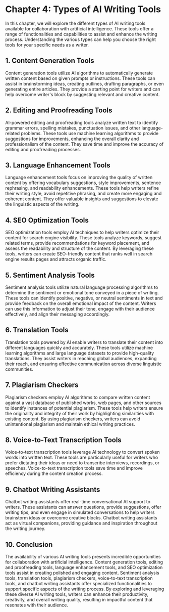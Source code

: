 Chapter 4: Types of AI Writing Tools
====================================

In this chapter, we will explore the different types of AI writing tools available for collaboration with artificial intelligence. These tools offer a range of functionalities and capabilities to assist and enhance the writing process. Understanding the various types can help you choose the right tools for your specific needs as a writer.

**1. Content Generation Tools**
-------------------------------

Content generation tools utilize AI algorithms to automatically generate written content based on given prompts or instructions. These tools can assist in brainstorming ideas, creating outlines, drafting paragraphs, or even generating entire articles. They provide a starting point for writers and can help overcome writer's block by suggesting relevant and creative content.

**2. Editing and Proofreading Tools**
-------------------------------------

AI-powered editing and proofreading tools analyze written text to identify grammar errors, spelling mistakes, punctuation issues, and other language-related problems. These tools use machine learning algorithms to provide suggestions for improvements, enhancing the overall clarity and professionalism of the content. They save time and improve the accuracy of editing and proofreading processes.

**3. Language Enhancement Tools**
---------------------------------

Language enhancement tools focus on improving the quality of written content by offering vocabulary suggestions, style improvements, sentence rephrasing, and readability enhancements. These tools help writers refine their writing style, avoid repetitive phrasing, and create more engaging and coherent content. They offer valuable insights and suggestions to elevate the linguistic aspects of the writing.

**4. SEO Optimization Tools**
-----------------------------

SEO optimization tools employ AI techniques to help writers optimize their content for search engine visibility. These tools analyze keywords, suggest related terms, provide recommendations for keyword placement, and assess the readability and structure of the content. By leveraging these tools, writers can create SEO-friendly content that ranks well in search engine results pages and attracts organic traffic.

**5. Sentiment Analysis Tools**
-------------------------------

Sentiment analysis tools utilize natural language processing algorithms to determine the sentiment or emotional tone conveyed in a piece of writing. These tools can identify positive, negative, or neutral sentiments in text and provide feedback on the overall emotional impact of the content. Writers can use this information to adjust their tone, engage with their audience effectively, and align their messaging accordingly.

**6. Translation Tools**
------------------------

Translation tools powered by AI enable writers to translate their content into different languages quickly and accurately. These tools utilize machine learning algorithms and large language datasets to provide high-quality translations. They assist writers in reaching global audiences, expanding their reach, and ensuring effective communication across diverse linguistic communities.

**7. Plagiarism Checkers**
--------------------------

Plagiarism checkers employ AI algorithms to compare written content against a vast database of published works, web pages, and other sources to identify instances of potential plagiarism. These tools help writers ensure the originality and integrity of their work by highlighting similarities with existing content. By using plagiarism checkers, writers can avoid unintentional plagiarism and maintain ethical writing practices.

**8. Voice-to-Text Transcription Tools**
----------------------------------------

Voice-to-text transcription tools leverage AI technology to convert spoken words into written text. These tools are particularly useful for writers who prefer dictating their ideas or need to transcribe interviews, recordings, or speeches. Voice-to-text transcription tools save time and improve efficiency during the content creation process.

**9. Chatbot Writing Assistants**
---------------------------------

Chatbot writing assistants offer real-time conversational AI support to writers. These assistants can answer questions, provide suggestions, offer writing tips, and even engage in simulated conversations to help writers brainstorm ideas or overcome creative blocks. Chatbot writing assistants act as virtual companions, providing guidance and inspiration throughout the writing journey.

**10. Conclusion**
------------------

The availability of various AI writing tools presents incredible opportunities for collaboration with artificial intelligence. Content generation tools, editing and proofreading tools, language enhancement tools, and SEO optimization tools assist in creating polished and engaging content. Sentiment analysis tools, translation tools, plagiarism checkers, voice-to-text transcription tools, and chatbot writing assistants offer specialized functionalities to support specific aspects of the writing process. By exploring and leveraging these diverse AI writing tools, writers can enhance their productivity, creativity, and overall writing quality, resulting in impactful content that resonates with their audience.
